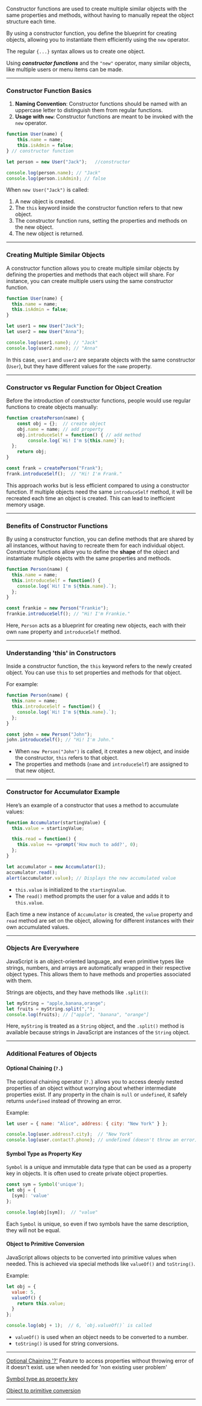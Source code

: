 

Constructor functions are used to create multiple similar objects with the same properties and methods, without having to manually repeat the object structure each time. 

By using a constructor function, you define the blueprint for creating objects, allowing you to instantiate them efficiently using the `new` operator.

The regular `{...}` syntax allows us to create one object. 

Using ***constructor functions*** and the `"new"` operator, many similar objects, like multiple users or menu items can be made.

---

### **Constructor Function Basics**

1. **Naming Convention**: Constructor functions should be named with an uppercase letter to distinguish them from regular functions.
2. **Usage with `new`**: Constructor functions are meant to be invoked with the `new` operator.

```js
function User(name) {
	this.name = name;
	this.isAdmin = false;
} // constructor function

let person = new User("Jack");   //constructor

console.log(person.name); // "Jack"
console.log(person.isAdmin); // false
```

When `new User("Jack")` is called:
  1. A new object is created.
  2. The `this` keyword inside the constructor function refers to that new object.
  3. The constructor function runs, setting the properties and methods on the new object.
  4. The new object is returned.

---

### **Creating Multiple Similar Objects**

A constructor function allows you to create multiple similar objects by defining the properties and methods that each object will share. For instance, you can create multiple users using the same constructor function.

```js
function User(name) {
  this.name = name;
  this.isAdmin = false;
}

let user1 = new User("Jack");
let user2 = new User("Anna");

console.log(user1.name); // "Jack"
console.log(user2.name); // "Anna"
```

In this case, `user1` and `user2` are separate objects with the same constructor (`User`), but they have different values for the `name` property.

---

### **Constructor vs Regular Function for Object Creation**

Before the introduction of constructor functions, people would use regular functions to create objects manually:

```js
function createPerson(name) {
	const obj = {};  // create object
	obj.name = name; // add property
	obj.introduceSelf = function() { // add method
		console.log(`Hi! I'm ${this.name}`);
  };
	return obj;
}

const frank = createPerson("Frank");
frank.introduceSelf();  // "Hi! I'm Frank."
```

This approach works but is less efficient compared to using a constructor function. If multiple objects need the same `introduceSelf` method, it will be recreated each time an object is created. This can lead to inefficient memory usage.

---

### **Benefits of Constructor Functions**

By using a constructor function, you can define methods that are shared by all instances, without having to recreate them for each individual object. Constructor functions allow you to define the **shape** of the object and instantiate multiple objects with the same properties and methods.

```js
function Person(name) {
  this.name = name;
  this.introduceSelf = function() {
    console.log(`Hi! I'm ${this.name}.`);
  };
}

const frankie = new Person("Frankie");
frankie.introduceSelf(); // "Hi! I'm Frankie."
```

Here, `Person` acts as a blueprint for creating new objects, each with their own `name` property and `introduceSelf` method.

---

### **Understanding 'this' in Constructors**

Inside a constructor function, the `this` keyword refers to the newly created object. You can use `this` to set properties and methods for that object.

For example:
```js
function Person(name) {
  this.name = name;
  this.introduceSelf = function() {
    console.log(`Hi! I'm ${this.name}.`);
  };
}

const john = new Person("John");
john.introduceSelf(); // "Hi! I'm John."
```

- When `new Person("John")` is called, it creates a new object, and inside the constructor, `this` refers to that object.
- The properties and methods (`name` and `introduceSelf`) are assigned to that new object.

---

### **Constructor for Accumulator Example**

Here’s an example of a constructor that uses a method to accumulate values:

```js
function Accumulator(startingValue) {
  this.value = startingValue;

  this.read = function() {
    this.value += +prompt('How much to add?', 0);
  };
}

let accumulator = new Accumulator(1);
accumulator.read();
alert(accumulator.value); // Displays the new accumulated value
```

- `this.value` is initialized to the `startingValue`.
- The `read()` method prompts the user for a value and adds it to `this.value`.

Each time a new instance of `Accumulator` is created, the `value` property and `read` method are set on the object, allowing for different instances with their own accumulated values.

---

### **Objects Are Everywhere**

JavaScript is an object-oriented language, and even primitive types like strings, numbers, and arrays are automatically wrapped in their respective object types. This allows them to have methods and properties associated with them.

Strings are objects, and they have methods like `.split()`:
```js
let myString = "apple,banana,orange";
let fruits = myString.split(",");
console.log(fruits); // ["apple", "banana", "orange"]
```

Here, `myString` is treated as a `String` object, and the `.split()` method is available because strings in JavaScript are instances of the `String` object.

---

### **Additional Features of Objects**

#### Optional Chaining (`?.`)
The optional chaining operator (`?.`) allows you to access deeply nested properties of an object without worrying about whether intermediate properties exist. If any property in the chain is `null` or `undefined`, it safely returns `undefined` instead of throwing an error.

Example:
```js
let user = { name: "Alice", address: { city: "New York" } };

console.log(user.address?.city);  // "New York"
console.log(user.contact?.phone); // undefined (doesn't throw an error)
```

#### Symbol Type as Property Key

`Symbol` is a unique and immutable data type that can be used as a property key in objects. It is often used to create private object properties.

```js
const sym = Symbol('unique');
let obj = {
  [sym]: 'value'
};

console.log(obj[sym]);  // "value"
```

Each `Symbol` is unique, so even if two symbols have the same description, they will not be equal.

#### Object to Primitive Conversion

JavaScript allows objects to be converted into primitive values when needed. This is achieved via special methods like `valueOf()` and `toString()`.

Example:
```js
let obj = {
  value: 5,
  valueOf() {
    return this.value;
  }
};

console.log(obj + 1);  // 6, `obj.valueOf()` is called
```

- `valueOf()` is used when an object needs to be converted to a number.
- `toString()` is used for string conversions.

---

[Optional Chaining '?'](https://javascript.info/optional-chaining)
Feature to access properties without throwing error of it doesn't exist.
use when needed for 'non existing user problem'

[Symbol type as property key](https://javascript.info/symbol)

[Object to primitive conversion](https://javascript.info/object-toprimitive)

____

